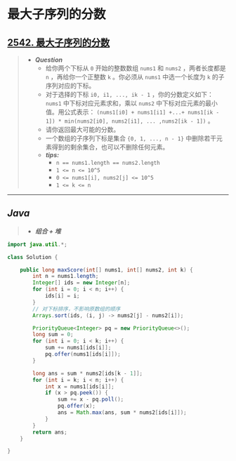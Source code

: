 # 最大子序列的分数

## [2542. 最大子序列的分数](https://leetcode.cn/problems/maximum-subsequence-score/)

> - ***Question***
>   - 给你两个下标从 `0` 开始的整数数组 `nums1` 和 `nums2` ，两者长度都是 `n` ，再给你一个正整数 `k` 。你必须从 `nums1` 中选一个长度为 `k` 的子序列对应的下标。
>   - 对于选择的下标 `i0, i1, ..., ik - 1` ，你的分数定义如下： `nums1` 中下标对应元素求和，乘以 `nums2` 中下标对应元素的最小值。用公式表示： `(nums1[i0] + nums1[i1] +...+ nums1[ik - 1]) * min(nums2[i0], nums2[i1], ... ,nums2[ik - 1])` 。
>   - 请你返回最大可能的分数。
>   - 一个数组的子序列下标是集合 `{0, 1, ..., n - 1}` 中删除若干元素得到的剩余集合，也可以不删除任何元素。
>   - ***tips:***
>     - `n == nums1.length == nums2.length`
>     - `1 <= n <= 10^5`
>     - `0 <= nums1[i], nums2[j] <= 10^5`
>     - `1 <= k <= n`

---

## *Java*

> - ***组合 + 堆***

```java
import java.util.*;

class Solution {

    public long maxScore(int[] nums1, int[] nums2, int k) {
        int n = nums1.length;
        Integer[] ids = new Integer[n];
        for (int i = 0; i < n; i++) {
            ids[i] = i;
        }
        // 对下标排序，不影响原数组的顺序
        Arrays.sort(ids, (i, j) -> nums2[j] - nums2[i]);

        PriorityQueue<Integer> pq = new PriorityQueue<>();
        long sum = 0;
        for (int i = 0; i < k; i++) {
            sum += nums1[ids[i]];
            pq.offer(nums1[ids[i]]);
        }

        long ans = sum * nums2[ids[k - 1]];
        for (int i = k; i < n; i++) {
            int x = nums1[ids[i]];
            if (x > pq.peek()) {
                sum += x - pq.poll();
                pq.offer(x);
                ans = Math.max(ans, sum * nums2[ids[i]]);
            }
        }
        return ans;
    }

}
```
